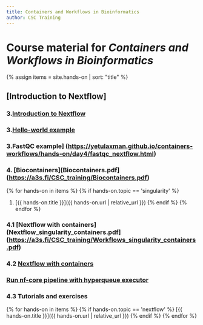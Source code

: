 ```yaml
---
title: Containers and Workflows in Bioinformatics
author: CSC Training
---
```


# Course material for _Containers and Workflows in Bioinformatics_ 

{% assign items = site.hands-on |  sort: "title" %}


## [Introduction to Nextflow]
### 3.[Introduction to Nextflow](https://a3s.fi/CSC_training/Introduction_workflows.pdf)
### 3.[Hello-world example](https://yetulaxman.github.io/containers-workflows/hands-on/day4/hello-world-nextflow.html)
### 3.FastQC example] (https://yetulaxman.github.io/containers-workflows/hands-on/day4/fastqc_nextflow.html)
### 4. [Biocontainers](Biocontainers.pdf](https://a3s.fi/CSC_training/Biocontainers.pdf)
{% for hands-on in items %}
{% if hands-on.topic == 'singularity' %}
1. [{{ hands-on.title }}]({{ hands-on.url | relative_url }})
{% endif %}
{% endfor %}

### 4.1 [Nextflow with containers](Nextflow_singularity_containers.pdf](https://a3s.fi/CSC_training/Workflows_singularity_containers.pdf)
### 4.2 [Nextflow with containers](https://a3s.fi/CSC_training/Workflows_singularity_containers.pdf)
### [Run nf-core pipeline with hyperqueue executor](https://yetulaxman.github.io/containers-workflows/hands-on/day4/nf-core-hyperqueue.html)
### 4.3 Tutorials and exercises
{% for hands-on in items %}
{% if hands-on.topic == 'nextflow' %}
[{{ hands-on.title }}]({{ hands-on.url | relative_url }})
{% endif %}
{% endfor %}

   

